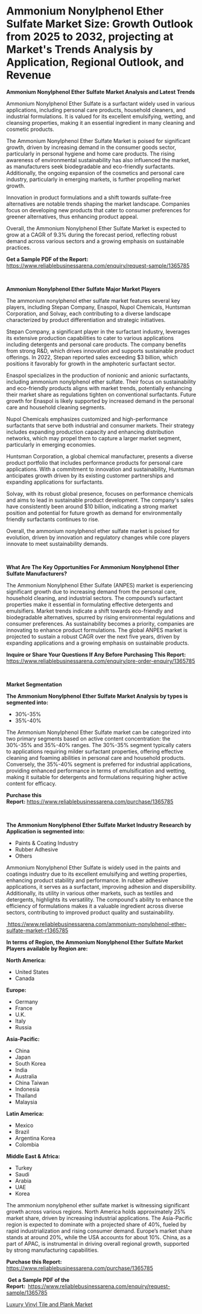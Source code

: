 <p><h1>Ammonium Nonylphenol Ether Sulfate Market Size: Growth Outlook from 2025 to 2032, projecting at Market's Trends Analysis by Application, Regional Outlook, and Revenue</h1></p><p><strong>Ammonium Nonylphenol Ether Sulfate Market Analysis and Latest Trends</strong></p>
<p><p>Ammonium Nonylphenol Ether Sulfate is a surfactant widely used in various applications, including personal care products, household cleaners, and industrial formulations. It is valued for its excellent emulsifying, wetting, and cleansing properties, making it an essential ingredient in many cleaning and cosmetic products.</p><p>The Ammonium Nonylphenol Ether Sulfate Market is poised for significant growth, driven by increasing demand in the consumer goods sector, particularly in personal hygiene and home care products. The rising awareness of environmental sustainability has also influenced the market, as manufacturers seek biodegradable and eco-friendly surfactants. Additionally, the ongoing expansion of the cosmetics and personal care industry, particularly in emerging markets, is further propelling market growth.</p><p>Innovation in product formulations and a shift towards sulfate-free alternatives are notable trends shaping the market landscape. Companies focus on developing new products that cater to consumer preferences for greener alternatives, thus enhancing product appeal.</p><p>Overall, the Ammonium Nonylphenol Ether Sulfate Market is expected to grow at a CAGR of 9.3% during the forecast period, reflecting robust demand across various sectors and a growing emphasis on sustainable practices.</p></p>
<p><strong>Get a Sample PDF of the Report:&nbsp;</strong> <a href="https://www.reliablebusinessarena.com/enquiry/request-sample/1365785?utm_campaign=2819&utm_medium=2&utm_source=Github&utm_content=ia&utm_term=22032025&utm_id=ammonium-nonylphenol-ether-sulfate">https://www.reliablebusinessarena.com/enquiry/request-sample/1365785</a></p>
<p>&nbsp;</p>
<p><strong>Ammonium Nonylphenol Ether Sulfate Major Market Players</strong></p>
<p><p>The ammonium nonylphenol ether sulfate market features several key players, including Stepan Company, Enaspol, Nupol Chemicals, Huntsman Corporation, and Solvay, each contributing to a diverse landscape characterized by product differentiation and strategic initiatives.</p><p>Stepan Company, a significant player in the surfactant industry, leverages its extensive production capabilities to cater to various applications including detergents and personal care products. The company benefits from strong R&D, which drives innovation and supports sustainable product offerings. In 2022, Stepan reported sales exceeding $3 billion, which positions it favorably for growth in the amphoteric surfactant sector.</p><p>Enaspol specializes in the production of nonionic and anionic surfactants, including ammonium nonylphenol ether sulfate. Their focus on sustainability and eco-friendly products aligns with market trends, potentially enhancing their market share as regulations tighten on conventional surfactants. Future growth for Enaspol is likely supported by increased demand in the personal care and household cleaning segments.</p><p>Nupol Chemicals emphasizes customized and high-performance surfactants that serve both industrial and consumer markets. Their strategy includes expanding production capacity and enhancing distribution networks, which may propel them to capture a larger market segment, particularly in emerging economies.</p><p>Huntsman Corporation, a global chemical manufacturer, presents a diverse product portfolio that includes performance products for personal care applications. With a commitment to innovation and sustainability, Huntsman anticipates growth driven by its existing customer partnerships and expanding applications for surfactants.</p><p>Solvay, with its robust global presence, focuses on performance chemicals and aims to lead in sustainable product development. The company's sales have consistently been around $10 billion, indicating a strong market position and potential for future growth as demand for environmentally friendly surfactants continues to rise.</p><p>Overall, the ammonium nonylphenol ether sulfate market is poised for evolution, driven by innovation and regulatory changes while core players innovate to meet sustainability demands.</p></p>
<p>&nbsp;</p>
<p><strong>What Are The Key Opportunities For Ammonium Nonylphenol Ether Sulfate Manufacturers?</strong></p>
<p><p>The Ammonium Nonylphenol Ether Sulfate (ANPES) market is experiencing significant growth due to increasing demand from the personal care, household cleaning, and industrial sectors. The compound’s surfactant properties make it essential in formulating effective detergents and emulsifiers. Market trends indicate a shift towards eco-friendly and biodegradable alternatives, spurred by rising environmental regulations and consumer preferences. As sustainability becomes a priority, companies are innovating to enhance product formulations. The global ANPES market is projected to sustain a robust CAGR over the next five years, driven by expanding applications and a growing emphasis on sustainable products.</p></p>
<p><strong>Inquire or Share Your Questions If Any Before Purchasing This Report:</strong> <a href="https://www.reliablebusinessarena.com/enquiry/pre-order-enquiry/1365785?utm_campaign=2819&utm_medium=2&utm_source=Github&utm_content=ia&utm_term=22032025&utm_id=ammonium-nonylphenol-ether-sulfate">https://www.reliablebusinessarena.com/enquiry/pre-order-enquiry/1365785</a></p>
<p>&nbsp;</p>
<p><strong>Market Segmentation</strong></p>
<p><strong>The Ammonium Nonylphenol Ether Sulfate Market Analysis by types is segmented into:</strong></p>
<p><ul><li>30%-35%</li><li>35%-40%</li></ul></p>
<p><p>The Ammonium Nonylphenol Ether Sulfate market can be categorized into two primary segments based on active content concentration: the 30%-35% and 35%-40% ranges. The 30%-35% segment typically caters to applications requiring milder surfactant properties, offering effective cleaning and foaming abilities in personal care and household products. Conversely, the 35%-40% segment is preferred for industrial applications, providing enhanced performance in terms of emulsification and wetting, making it suitable for detergents and formulations requiring higher active content for efficacy.</p></p>
<p><strong>Purchase this Report:&nbsp;</strong><a href="https://www.reliablebusinessarena.com/purchase/1365785?utm_campaign=2819&utm_medium=2&utm_source=Github&utm_content=ia&utm_term=22032025&utm_id=ammonium-nonylphenol-ether-sulfate">https://www.reliablebusinessarena.com/purchase/1365785</a></p>
<p>&nbsp;</p>
<p><strong>The Ammonium Nonylphenol Ether Sulfate Market Industry Research by Application is segmented into:</strong></p>
<p><ul><li>Paints & Coating Industry</li><li>Rubber Adhesive</li><li>Others</li></ul></p>
<p><p>Ammonium Nonylphenol Ether Sulfate is widely used in the paints and coatings industry due to its excellent emulsifying and wetting properties, enhancing product stability and performance. In rubber adhesive applications, it serves as a surfactant, improving adhesion and dispersibility. Additionally, its utility in various other markets, such as textiles and detergents, highlights its versatility. The compound's ability to enhance the efficiency of formulations makes it a valuable ingredient across diverse sectors, contributing to improved product quality and sustainability.</p></p>
<p><a href="https://www.reliablebusinessarena.com/ammonium-nonylphenol-ether-sulfate-market-r1365785?utm_campaign=2819&utm_medium=2&utm_source=Github&utm_content=ia&utm_term=22032025&utm_id=ammonium-nonylphenol-ether-sulfate">&nbsp;https://www.reliablebusinessarena.com/ammonium-nonylphenol-ether-sulfate-market-r1365785</a></p>
<p><strong>In terms of Region, the Ammonium Nonylphenol Ether Sulfate Market Players available by Region are:</strong></p>
<p>
    <p> <strong> North America: </strong>
        <ul>
            <li>United States</li>
            <li>Canada</li>
        </ul>
        </p> 
    <p> <strong> Europe: </strong>
        <ul>
            <li>Germany</li>
            <li>France</li>
            <li>U.K.</li>
            <li>Italy</li>
            <li>Russia</li>
        </ul>
        </p> 
    <p> <strong> Asia-Pacific: </strong>
        <ul>
            <li>China</li>
            <li>Japan</li>
            <li>South Korea</li>
            <li>India</li>
            <li>Australia</li>
            <li>China Taiwan</li>
            <li>Indonesia</li>
            <li>Thailand</li>
            <li>Malaysia</li>
        </ul>
        </p> 
    <p> <strong> Latin America: </strong>
        <ul>
            <li>Mexico</li>
            <li>Brazil</li>
            <li>Argentina Korea</li>
            <li>Colombia</li>
        </ul>
        </p> 
    <p> <strong> Middle East & Africa: </strong>
        <ul>
            <li>Turkey</li>
            <li>Saudi</li>
            <li>Arabia</li>
            <li>UAE</li>
            <li>Korea</li>
        </ul>
    </p>
    </p>
<p><p>The ammonium nonylphenol ether sulfate market is witnessing significant growth across various regions. North America holds approximately 25% market share, driven by increasing industrial applications. The Asia-Pacific region is expected to dominate with a projected share of 40%, fueled by rapid industrialization and rising consumer demand. Europe’s market share stands at around 20%, while the USA accounts for about 10%. China, as a part of APAC, is instrumental in driving overall regional growth, supported by strong manufacturing capabilities.</p></p>
<p><strong>Purchase this Report: </strong><a href="https://www.reliablebusinessarena.com/purchase/1365785?utm_campaign=2819&utm_medium=2&utm_source=Github&utm_content=ia&utm_term=22032025&utm_id=ammonium-nonylphenol-ether-sulfate">https://www.reliablebusinessarena.com/purchase/1365785</a></p>
<p>&nbsp;<strong>Get a Sample PDF of the Report:&nbsp;&nbsp;</strong><a href="https://www.reliablebusinessarena.com/enquiry/request-sample/1365785?utm_campaign=2819&utm_medium=2&utm_source=Github&utm_content=ia&utm_term=22032025&utm_id=ammonium-nonylphenol-ether-sulfate">https://www.reliablebusinessarena.com/enquiry/request-sample/1365785</a></p>
<p><strong></strong></p>
<p><p><a href="https://github.com/briandahm87/Market-Research-Report-List-1/blob/main/luxury-vinyl-tile-and-plank-market.md?utm_campaign=2819&utm_medium=2&utm_source=Github&utm_content=ia&utm_term=22032025&utm_id=ammonium-nonylphenol-ether-sulfate">Luxury Vinyl Tile and Plank Market</a></p></p>